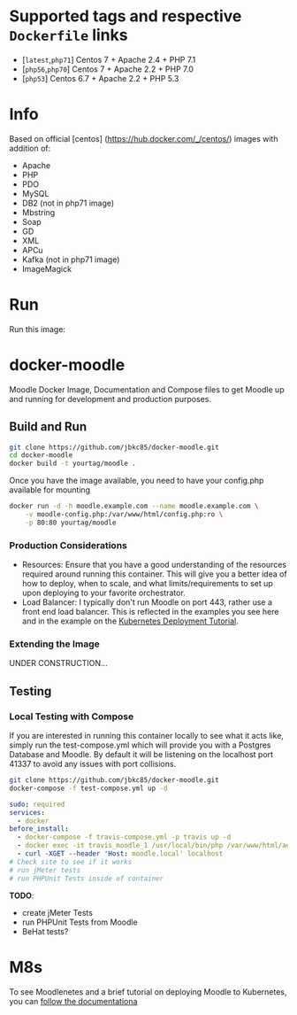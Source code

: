 # Supported tags and respective `Dockerfile` links

-	[`latest`,`php71`] Centos 7 + Apache 2.4 + PHP 7.1
-   [`php56`,`php70`] Centos 7 + Apache 2.2 + PHP 7.0
-   [`php53`] Centos 6.7 + Apache 2.2 + PHP 5.3

# Info
Based on official [centos] (https://hub.docker.com/_/centos/) images with addition of:

- Apache
- PHP
- PDO
- MySQL
- DB2 (not in php71 image)
- Mbstring
- Soap
- GD
- XML
- APCu
- Kafka  (not in php71 image)
- ImageMagick

# Run
Run this image:

# docker-moodle

Moodle Docker Image, Documentation and Compose files to get Moodle up and running for development and production purposes.

## Build and Run

```sh
git clone https://github.com/jbkc85/docker-moodle.git
cd docker-moodle
docker build -t yourtag/moodle .
```

Once you have the image available, you need to have your config.php available for mounting

```sh
docker run -d -h moodle.example.com --name moodle.example.com \
    -v moodle-config.php:/var/www/html/config.php:ro \
    -p 80:80 yourtag/moodle
```

### Production Considerations

* Resources: Ensure that you have a good understanding of the resources required around running this container.  This will give you a better idea of how to deploy, when to scale, and what limits/requirements to set up upon deploying to your favorite orchestrator.
* Load Balancer: I typically don't run Moodle on port 443, rather use a front end load balancer.  This is reflected in the examples you see here and in the example on the [Kubernetes Deployment Tutorial](https://github.com/jbkc85/moodle-kubernetes-tutorial).


### Extending the Image

UNDER CONSTRUCTION...

## Testing

### Local Testing with Compose

If you are interested in running this container locally to see what it acts like, simply run the test-compose.yml which will provide you with a Postgres Database and Moodle.  By default it will be listening on the localhost port 41337 to avoid any issues with port collisions.

```sh
git clone https://github.com/jbkc85/docker-moodle.git
docker-compose -f test-compose.yml up -d
```


```yaml
sudo: required
services:
  - docker
before_install:
  - docker-compose -f travis-compose.yml -p travis up -d
  - docker exec -it travis_moodle_1 /usr/local/bin/php /var/www/html/admin/cli/install_database.php --adminpass=pa55w0rd --adminemail=moodleadmin@example.com --agree-license --fullname TravisCI --shortname travis
  - curl -XGET --header 'Host: moodle.local' localhost
# Check site to see if it works
# run jMeter tests
# run PHPUnit Tests inside of container
```

**TODO**:

* create jMeter Tests
* run PHPUnit Tests from Moodle
* BeHat tests?


# M8s

To see Moodlenetes and a brief tutorial on deploying Moodle to Kubernetes, you can [follow the documentationa](https://github.com/jbkc85/moodle-kubernetes-tutorial)



